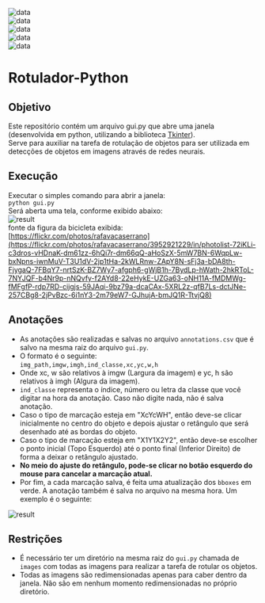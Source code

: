 ![data](https://img.shields.io/github/commit-activity/w/netomap/ROTULADOR-PYTHON)  
![data](https://img.shields.io/github/last-commit/netomap/ROTULADOR-PYTHON)  
![data](https://img.shields.io/github/repo-size/netomap/ROTULADOR-PYTHON)  
![data](https://img.shields.io/github/languages/count/netomap/ROTULADOR-PYTHON)  
![data](https://img.shields.io/github/downloads/netomap/ROTULADOR-PYTHON/total)

# Rotulador-Python

## Objetivo
Este repositório contém um arquivo gui.py que abre uma janela (desenvolvida em python, utilizando a biblioteca [Tkinter](https://docs.python.org/3/library/tkinter.html)).  
Serve para auxiliar na tarefa de rotulação de objetos para ser utilizada em detecções de objetos em imagens através de redes neurais. 

## Execução
Executar o simples comando para abrir a janela:   
```python gui.py```  
Será aberta uma tela, conforme exibido abaixo:  
![result](imgs/tela_inicial.png)  
fonte da figura da bicicleta exibida: [https://flickr.com/photos/rafavacaserrano](https://flickr.com/photos/rafavacaserrano/3952921229/in/photolist-72iKLi-c3dros-vHDnaK-dm61zz-6hQi7r-dm66qQ-aHoSzX-5mW7BN-6WqpLw-bxNpns-iwnMuV-T3U1dV-2jp1tHa-2kWLRnw-ZApY8N-sFj3a-bDA8th-FjygaQ-7FBqY7-nrtSzK-BZ7Wy7-afgph6-gWjB1h-7BydLp-hWath-2hkRToL-7NYJQF-b4Nr9p-nNQvfy-f2AYd8-22eHykE-UZGa63-oNH11A-fMDMWg-fMFgfP-rdp7RD-cijgjs-59JAqi-9bz79a-dcaCAx-5XRL2z-qfB7Ls-dctJNe-257CBg8-2jPvBzc-6i1nY3-2m79eW7-GJhujA-bmJQ1R-TtvjQ8)

## Anotações
- As anotações são realizadas e salvas no arquivo ```annotations.csv``` que é salvo na mesma raiz do arquivo ```gui.py```. 
- O formato é o seguinte:  
```img_path,imgw,imgh,ind_classe,xc,yc,w,h```
- Onde xc, w são relativos à imgw (Largura da imagem) e yc, h são relativos à imgh (Algura da imagem).
- ```ind_classe``` representa o índice, número ou letra da classe que você digitar na hora da anotação. Caso não digite nada, não é salva anotação.
- Caso o tipo de marcação esteja em "XcYcWH", então deve-se clicar inicialmente no centro do objeto e depois ajustar o retângulo que será desenhado até as bordas do objeto.  
- Caso o tipo de marcação esteja em "X1Y1X2Y2", então deve-se escolher o ponto inicial (Topo Esquerdo) até o ponto final (Inferior Direito) de forma a deixar o retângulo ajustado. 
- **No meio do ajuste do retângulo, pode-se clicar no botão esquerdo do mouse para cancelar a marcação atual.**
- Por fim, a cada marcação salva, é feita uma atualização dos ```bboxes``` em verde. A anotação também é salva no arquivo na mesma hora. Um exemplo é o seguinte:   

![result](imgs/img2.png)


## Restrições

- É necessário ter um diretório na mesma raiz do ```gui.py``` chamada de ```images``` com todas as imagens para realizar a tarefa de rotular os objetos.  
- Todas as imagens são redimensionadas apenas para caber dentro da janela. Não são em nenhum momento redimensionadas no próprio diretório.
